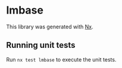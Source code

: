 # lmbase

This library was generated with [Nx](https://nx.dev).

## Running unit tests

Run `nx test lmbase` to execute the unit tests.
